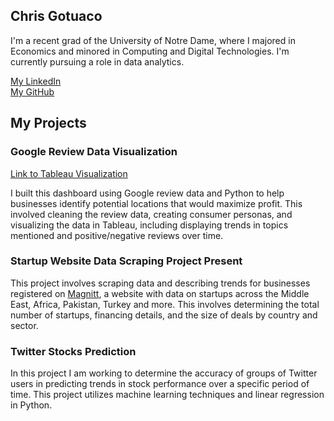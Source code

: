 ## Chris Gotuaco

I'm a recent grad of the University of Notre Dame, where I majored in Economics and minored in Computing and Digital Technologies. I'm currently pursuing a role in data analytics.

[My LinkedIn](https://www.linkedin.com/in/christopher-gotuaco/)  
[My GitHub](https://github.com/cgotuaco99)



## My Projects

### Google Review Data Visualization
[Link to Tableau Visualization](https://public.tableau.com/app/profile/christopher.gotuaco#!/?newProfile=&activeTab=0)  

I built this dashboard using Google review data and Python to help businesses identify potential locations that would maximize profit. This involved cleaning the review data, creating consumer personas, and visualizing the data in Tableau, including displaying trends in topics mentioned and positive/negative reviews over time.

### Startup Website Data Scraping Project	Present
This project involves scraping data and describing trends for businesses registered on [Magnitt](https://magnitt.com/), a website with data on startups across the Middle East, Africa, Pakistan, Turkey and more. This involves determining the total number of startups, financing details, and the size of deals by country and sector.

### Twitter Stocks Prediction
In this project I am working to determine the accuracy of groups of Twitter users in predicting trends in stock performance over a specific period of time. This project utilizes machine learning techniques and linear regression in Python.

